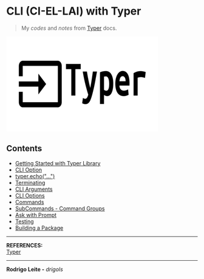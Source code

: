 # CLI (CI-EL-LAI) with Typer

> My *codes* and *notes* from [Typer](https://typer.tiangolo.com/) docs.

![logo](res/logo.png)  

## Contents

 - [Getting Started with Typer Library](modules/intro-to-typer.md)
 - [CLI Option](modules/cli-option.md)
 - [typer.echo("...")](modules/typer-echo.md)
 - [Terminating](modules/terminating.md)
 - [CLI Arguments](modules/cli-arguments.md)
 - [CLI Options](modules/cli-options.md)
 - [Commands](modules/commands.md)
 - [SubCommands - Command Groups](modules/subCommands-commandgroups.md)
 - [Ask with Prompt](modules/ask-with-prompt.md)
 - [Testing](modules/testing.md)
 - [Building a Package](modules/rodrigo-portal-gun)

---

**REFERENCES:**  
[Typer](https://typer.tiangolo.com/)  

---

**Rodrigo Leite -** *drigols*
